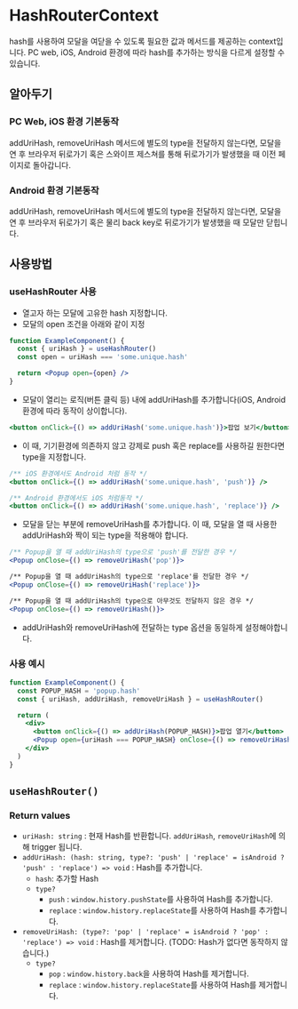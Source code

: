 # HashRouterContext

hash를 사용하여 모달을 여닫을 수 있도록 필요한 값과 메서드를 제공하는 context입니다.
PC web, iOS, Android 환경에 따라 hash를 추가하는 방식을 다르게 설정할 수 있습니다.

## 알아두기

### PC Web, iOS 환경 기본동작

addUriHash, removeUriHash 메서드에 별도의 type을 전달하지 않는다면, 모달을 연 후 브라우저 뒤로가기 혹은 스와이프 제스쳐를 통해 뒤로가기가 발생했을 때 이전 페이지로 돌아갑니다.

### Android 환경 기본동작

addUriHash, removeUriHash 메서드에 별도의 type을 전달하지 않는다면, 모달을 연 후 브라우저 뒤로가기 혹은 물리 back key로 뒤로가기가 발생했을 때 모달만 닫힙니다.

## 사용방법

### useHashRouter 사용

- 열고자 하는 모달에 고유한 hash 지정합니다.
- 모달의 open 조건을 아래와 같이 지정

```jsx
function ExampleComponent() {
  const { uriHash } = useHashRouter()
  const open = uriHash === 'some.unique.hash'

  return <Popup open={open} />
}
```

- 모달이 열리는 로직(버튼 클릭 등) 내에 addUriHash를 추가합니다(iOS, Android 환경에 따라 동작이 상이합니다).

```jsx
<button onClick={() => addUriHash('some.unique.hash')}>팝업 보기</button>
```

- 이 때, 기기환경에 의존하지 않고 강제로 push 혹은 replace를 사용하길 원한다면 type을 지정합니다.

```jsx
/** iOS 환경에서도 Android 처럼 동작 */
<button onClick={() => addUriHash('some.unique.hash', 'push')} />

/** Android 환경에서도 iOS 처럼동작 */
<button onClick={() => addUriHash('some.unique.hash', 'replace')} />
```

- 모달을 닫는 부분에 removeUriHash를 추가합니다. 이 때, 모달을 열 때 사용한 addUriHash와 짝이 되는 type을 적용해야 합니다.

```jsx
/** Popup을 열 때 addUriHash의 type으로 'push'를 전달한 경우 */
<Popup onClose={() => removeUriHash('pop')}>

/** Popup을 열 때 addUriHash의 type으로 'replace'를 전달한 경우 */
<Popup onClose={() => removeUriHash('replace')}>

/** Popup을 열 때 addUriHash의 type으로 아무것도 전달하지 않은 경우 */
<Popup onClose={() => removeUriHash()}>
```

- addUriHash와 removeUriHash에 전달하는 type 옵션을 동일하게 설정해야합니다.

### 사용 예시

```jsx
function ExampleComponent() {
  const POPUP_HASH = 'popup.hash'
  const { uriHash, addUriHash, removeUriHash } = useHashRouter()

  return (
    <div>
      <button onClick={() => addUriHash(POPUP_HASH)}>팝업 열기</button>
      <Popup open={uriHash === POPUP_HASH} onClose={() => removeUriHash()} />
    </div>
  )
}
```

## `useHashRouter()`

### Return values

- `uriHash: string` : 현재 Hash를 반환합니다. `addUriHash`, `removeUriHash`에 의해 trigger 됩니다.
- `addUriHash: (hash: string, type?: 'push' | 'replace' = isAndroid ? 'push' : 'replace') => void` : Hash를 추가합니다.
  - `hash`: 추가할 Hash
  - `type?`
    - `push` : `window.history.pushState`를 사용하여 Hash를 추가합니다.
    - `replace` : `window.history.replaceState`를 사용하여 Hash를 추가합니다.
- `removeUriHash: (type?: 'pop' | 'replace' = isAndroid ? 'pop' : 'replace') => void` : Hash를 제거합니다. (TODO: Hash가 없다면 동작하지 않습니다.)
  - `type?`
    - `pop` : `window.history.back`을 사용하여 Hash를 제거합니다.
    - `replace` : `window.history.replaceState`를 사용하여 Hash를 제거합니다.
